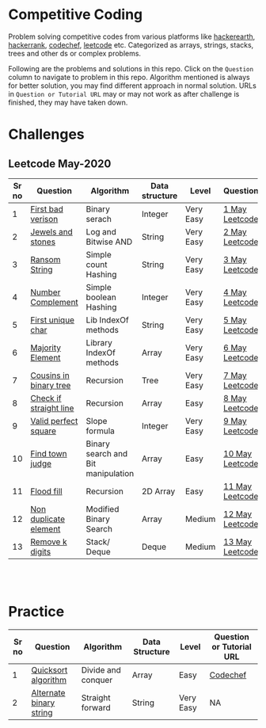 # **Competitive Coding**

Problem solving competitive codes from various platforms like [hackerearth](https://www.hackerearth.com/challenges/), [hackerrank](https://www.hackerrank.com/), [codechef](https://www.codechef.com/), [leetcode](https://leetcode.com/) etc. Categorized as arrays, strings, stacks, trees and other ds or complex problems.

Following are the problems and solutions in this repo. Click on the `Question` column to navigate to problem in this repo. Algorithm mentioned is always for better solution, you may find different approach in normal solution. URLs in `Question or Tutorial URL` may or may not work as after challenge is finished, they may have taken down.


# Challenges

## Leetcode May-2020
<table>
<thead>
  <tr>
    <th>Sr no</th>
    <th>Question</th>
    <th>Algorithm</th>
    <th>Data structure</th>
    <th>Level</th>
    <th>Question</th>
  </tr>
</thead>
<tbody>
  <tr>
    <td>1</td>
    <td>
        <a href="challenges/leet_code/may_challenge/1_may_first_bad_version/README.md">
            First bad verison
        </a>
    </td>
    <td>Binary serach</td>
    <td>Integer</td>
    <td>Very Easy</td>
    <td>
        <a href="https://leetcode.com/explore/challenge/card/may-leetcoding-challenge/534/week-1-may-1st-may-7th/3316/">
            1 May Leetcode
        </a>
    </td>
  </tr>
  <tr>
    <td>2</td>
    <td>
        <a href="challenges/leet_code/may_challenge/2_may_jewels_and_stones/README.md">
            Jewels and stones
        </a>
    </td>
    <td>Log and Bitwise AND</td>
    <td>String</td>
    <td>Very Easy</td>
    <td>
        <a href="https://leetcode.com/explore/challenge/card/may-leetcoding-challenge/534/week-1-may-1st-may-7th/3317/">
            2 May Leetcode
        </a>
    </td>
  </tr>
  <tr>
    <td>3</td>
    <td>
        <a href="challenges/leet_code/may_challenge/3_may_ransom_note/README.md">
            Ransom String
        </a>
    </td>
    <td>Simple count Hashing</td>
    <td>String</td>
    <td>Very Easy</td>
    <td>
        <a href="https://leetcode.com/explore/challenge/card/may-leetcoding-challenge/534/week-1-may-1st-may-7th/3318/">
            3 May Leetcode
        </a>
    </td>
  </tr>
  <tr>
    <td>4</td>
    <td>
        <a href="challenges/leet_code/may_challenge/4_may_number_complement/README.md">
            Number Complement
        </a>
    </td>
    <td>Simple boolean Hashing</td>
    <td>Integer</td>
    <td>Very Easy</td>
    <td>
        <a href="https://leetcode.com/explore/challenge/card/may-leetcoding-challenge/534/week-1-may-1st-may-7th/3319/">
            4 May Leetcode
        </a>
    </td>
  </tr>
  <tr>
    <td>5</td>
    <td>
        <a href="challenges/leet_code/may_challenge/5_may_first_unique_character/README.md">
            First unique char
        </a>
    </td>
    <td>Lib IndexOf methods</td>
    <td>String</td>
    <td>Very Easy</td>
    <td>
        <a href="https://leetcode.com/explore/challenge/card/may-leetcoding-challenge/534/week-1-may-1st-may-7th/3320/">
            5 May Leetcode
        </a>
    </td>
  </tr>
  <tr>
    <td>6</td>
    <td>
        <a href="challenges/leet_code/may_challenge/6_may_majority_element/README.md">
            Majority Element
        </a>
    </td>
    <td>Library IndexOf methods</td>
    <td>Array</td>
    <td>Very Easy</td>
    <td>
        <a href="https://leetcode.com/explore/challenge/card/may-leetcoding-challenge/534/week-1-may-1st-may-7th/3321/">
            6 May Leetcode
        </a>
    </td>
  </tr>
  <tr>
    <td>7</td>
    <td>
        <a href="challenges/leet_code/may_challenge/7_may_cousins_in_binary_tree/README.md">
            Cousins in binary tree
        </a>
    </td>
    <td>Recursion</td>
    <td>Tree</td>
    <td>Very Easy</td>
    <td>
        <a href="https://leetcode.com/explore/challenge/card/may-leetcoding-challenge/534/week-1-may-1st-may-7th/3322/">
            7 May Leetcode
        </a>
    </td>
  </tr>
  <tr>
    <td>8</td>
    <td>
        <a href="challenges/leet_code/may_challenge/8_may_check_if_it_is_straight_line/README.md">
            Check if straight line
        </a>
    </td>
    <td>Recursion</td>
    <td>Array</td>
    <td>Easy</td>
    <td>
        <a href="https://leetcode.com/explore/challenge/card/may-leetcoding-challenge/534/week-1-may-1st-may-7th/3323/">
            8 May Leetcode
        </a>
    </td>
  </tr>
  <tr>
    <td>9</td>
    <td>
        <a href="challenges/leet_code/may_challenge/9_may_valid_perfect_square/README.md">
            Valid perfect square
        </a>
    </td>
    <td>Slope formula</td>
    <td>Integer</td>
    <td>Very Easy</td>
    <td>
        <a href="https://leetcode.com/explore/challenge/card/may-leetcoding-challenge/535/week-2-may-8th-may-14th/3324/">
            9 May Leetcode
        </a>
    </td>
  </tr>
  <tr>
    <td>10</td>
    <td>
        <a href="challenges/leet_code/may_challenge/10_may_find_town_judge/README.md">
            Find town judge
        </a>
    </td>
    <td>Binary search and Bit manipulation</td>
    <td>Array</td>
    <td>Easy</td>
    <td>
        <a href="https://leetcode.com/explore/challenge/card/may-leetcoding-challenge/535/week-2-may-8th-may-14th/3325/">
            10 May Leetcode
        </a>
    </td>
  </tr>
  <tr>
    <td>11</td>
    <td>
        <a href="challenges/leet_code/may_challenge/11_may_flood_fill/README.md">
            Flood fill
        </a>
    </td>
    <td>Recursion</td>
    <td>2D Array</td>
    <td>Easy</td>
    <td>
        <a href="https://leetcode.com/explore/challenge/card/may-leetcoding-challenge/535/week-2-may-8th-may-14th/3326/">
            11 May Leetcode
        </a>
    </td>
  </tr>
  <tr>
    <td>12</td>
    <td>
        <a href="challenges/leet_code/may_challenge/12_may_non_duplicate_element/README.md">
            Non duplicate element
        </a>
    </td>
    <td>Modified Binary Search</td>
    <td>Array</td>
    <td>Medium</td>
    <td>
        <a href="https://leetcode.com/explore/challenge/card/may-leetcoding-challenge/535/week-2-may-8th-may-14th/3327/">
            12 May Leetcode
        </a>
    </td>
  </tr>
  <tr>
    <td>13</td>
    <td>
        <a href="challenges/leet_code/may_challenge/13_may_remove_k_digits/README.md">
            Remove k digits
        </a>
    </td>
    <td>Stack/ Deque</td>
    <td>Deque</td>
    <td>Medium</td>
    <td>
        <a href="https://leetcode.com/explore/challenge/card/may-leetcoding-challenge/535/week-2-may-8th-may-14th/3328/">
            13 May Leetcode
        </a>
    </td>
  </tr>

</tbody>
</table>
<br/><br/>

# Practice

<table>
<thead>
  <tr>
    <th>Sr no</th>
    <th>Question</th>
    <th>Algorithm</th>
    <th>Data Structure</th>
    <th>Level</th>
    <th>Question or Tutorial URL</th>
  </tr>
</thead>
<tbody>
  <tr>
    <td>1</td>
    <td>
        <a href="practice/array/quicksort/README.md">
            Quicksort algorithm
        </a>
    </td>
    <td>Divide and conquer</td>
    <td>Array</td>
    <td>Easy</td>
    <td>
        <a href="https://discuss.codechef.com/t/data-structure-tutorial-array/13551">
            Codechef
        </a>
    </td>
  </tr>
  <tr>
    <td>2</td>
    <td>
        <a href="practice/string/alternate_binary_string/README.md">
            Alternate binary string
        </a>
    </td>
    <td>Straight forward</td>
    <td>String</td>
    <td>Very Easy</td>
    <td>NA</td>
  </tr>

</tbody>
</table>
